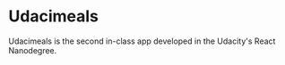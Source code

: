 
Udacimeals
==========

Udacimeals is the second in-class app developed in the Udacity's React
Nanodegree.
